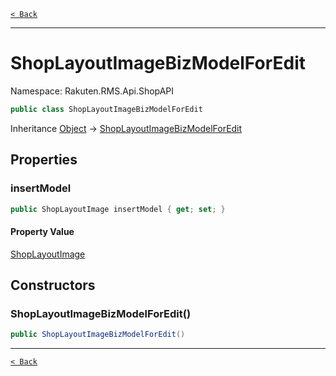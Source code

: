 [`< Back`](./)

---

# ShopLayoutImageBizModelForEdit

Namespace: Rakuten.RMS.Api.ShopAPI

```csharp
public class ShopLayoutImageBizModelForEdit
```

Inheritance [Object](https://docs.microsoft.com/en-us/dotnet/api/system.object) → [ShopLayoutImageBizModelForEdit](./rakuten.rms.api.shopapi.shoplayoutimagebizmodelforedit)

## Properties

### **insertModel**

```csharp
public ShopLayoutImage insertModel { get; set; }
```

#### Property Value

[ShopLayoutImage](./rakuten.rms.api.shopapi.shoplayoutimage)<br>

## Constructors

### **ShopLayoutImageBizModelForEdit()**

```csharp
public ShopLayoutImageBizModelForEdit()
```

---

[`< Back`](./)
